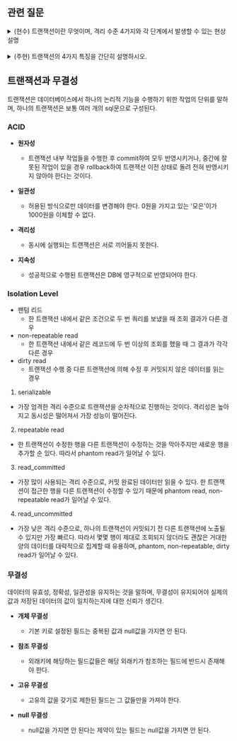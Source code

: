 ## 관련 질문
<details>
  <summary>(현수) 트랜잭션이란 무엇이며, 격리 수준 4가지와 각 단계에서 발생할 수 있는 현상 설명</summary>
  <blockquote>
    (지원) 트랜잭션은 여러 작업들을 하나로 묶어서 실행하는 것으로 모두 성공하거나 모두 실패해야 함, 리드언커밋티드는 가장 낮은 격리 수준으로 다른 트랜잭션의 미완료데이터를 읽을 수 있어 더티리드 발생, 리드 커밋티드는 커밋된것만 읽을 수 있어 반복가능한 읽기가 보장되지 않는다, 리피터블리드는 항상 동일한 결과를 보장하지만 팬텀리드가 발생할 수 있고, 시리얼라이저블은 가장 높은 격리 수준으로 모든 트랜잭션을 순차적으로 처리.
  </blockquote>   
  <br/>
  <blockquote>
    (주현) 트랜잭션은 데이터베이스가 변하기 위해 논리적 기능을 수행하기 위한 작업 단위. 이런 작업이 이뤄질 때 한번에 이루어져야 하는 연산이고, 격리성 수준이 4가지인데 격리성이 가장 높은 시리얼라이저블에서  리드언커밋까지 4단계가 있고 팬텀리드, 반복가능한 리드, 더티리드가 있다.
  </blockquote>     
</details>
<br/>
<details>
  <summary>(주현) 트랜잭션의 4가지 특징을 간단히 설명하시오.</summary>
  <blockquote>
    (현수) 트랜잭션의 4가지 특징을 acid라고 한다. 먼저 원자성은 트랜잭션 내부의 작업들이 모두 반영되거나, 전혀 반영되지 않아서 데이터의 무결성을 유지하는 것이다. 일관성은 트랜잭션이 반영된 이후 DB의 일관성이 깨지면 안된다는 것인데, 예를 들어 가격이 0원 이상이라는 제약조건이 있는 필드에 -1000을 넣으려는 연산이 수행되서는 안된다는 것이다. 독립성은 동시에 실행되는 트랜잭션끼리 서로 영향을 미치면 안된다는 것이고, 지속성은 트랜잭션은 DB에 영구적으로 반영되어야 한다는 것이다. 예를 들어 물리적으로 DB가 다운됐을 때도 그 이전 상태로 복귀 가능해야 한다는 것이다.
  </blockquote>   
  <br/>
</details>

## 트랜잭션과 무결성

트랜잭션은 데이터베이스에서 하나의 논리적 기능을 수행하기 위한 작업의 단위를 말하며, 하나의 트랜잭션은 보통 여러 개의 sql문으로 구성된다. 

### ACID

- **원자성**
  - 트랜잭션 내부 작업들을 수행한 후 commit하여 모두 반영시키거나, 중간에 잘못된 작업이 있을 경우 rollback하여 트랜잭션 이전 상태로 돌려 전혀 반영시키지 않아야 한다는 것이다.

- **일관성**
    - 허용된 방식으로만 데이터를 변경해야 한다. 0원을 가지고 있는 '모은'이가 1000원을 이체할 수 없다.
    
- **격리성**
    - 동시에 실행되는 트랜잭션은 서로 끼어들지 못한다.

- **지속성**
    - 성공적으로 수행된 트랜잭션은 DB에 영구적으로 반영되어야 한다.

### Isolation Level

* 팬텀 리드
  - 한 트랜잭션 내에서 같은 조건으로 두 번 쿼리를 보냈을 때 조회 결과가 다른 경우
* non-repeatable read
  - 한 트랜잭션 내에서 같은 레코드에 두 번 이상의 조회를 했을 때 그 결과가 각각 다른 경우
* dirty read
  - 트랜잭션 수행 중 다른 트랜잭션에 의해 수정 후 커밋되지 않은 데이터를 읽는 경우

1. serializable
  - 가장 엄격한 격리 수준으로 트랜잭션을 순차적으로 진행하는 것이다. 격리성은 높아지고 동시성은 떨어져서 가장 성능이 떨어진다.
2. repeatable read
  - 한 트랜잭션이 수정한 행을 다른 트랜잭션이 수정하는 것을 막아주지만 새로운 행을 추가할 순 있다. 따라서 phantom read가 일어날 수 있다.
3. read_committed
  - 가장 많이 사용되는 격리 수준으로, 커밋 완료된 데이터만 읽을 수 있다. 한 트랜잭션이 접근한 행을 다른 트랜잭션이 수정할 수 있기 때문에 phantom read, non-repeatable read가 일어날 수 있다.
4. read_uncommitted
  - 가장 낮은 격리 수준으로, 하나의 트랜잭션이 커밋되기 전 다른 트랜잭션에 노출될 수 있지만 가장 빠르다. 따라서 몇몇 행이 제대로 조회되지 않더라도 괜찮은 거대한 양의 데이터를 대략적으로 집계할 때 유용하며, phantom, non-repeatable, dirty read가 일어날 수 있다.

### 무결성

데이터의 유효성, 정확성, 일관성을 유지하는 것을 말하며, 무결성이 유지되어야 실제의 값과 저장된 데이터의 값이 일치하는지에 대한 신뢰가 생긴다.

- **개체 무결성**
  - 기본 키로 설정된 필드는 중복된 값과 null값을 가지면 안 된다.

- **참조 무결성**
  - 외래키에 해당하는 필드값들은 해당 외래키가 참조하는 필드에 반드시 존재해야 한다.
  
- **고유 무결성**
  - 고유의 값을 갖기로 제한된 필드는 그 값들만을 가져야 한다.
  
- **null 무결성**
  - null값을 가지면 안 된다는 제약이 있는 필드는 null값을 가지면 안 된다.
